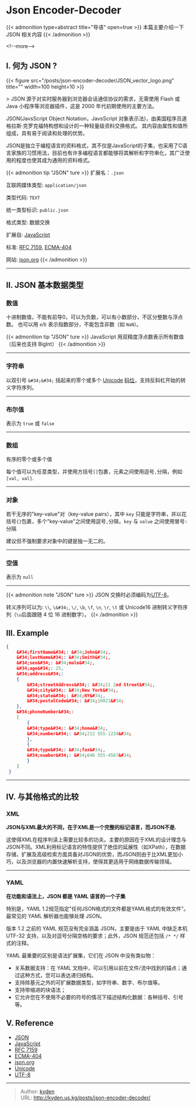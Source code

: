 # Json Encoder-Decoder


{{&lt; admonition type=abstract title=&#34;导语&#34; open=true &gt;}}
本篇主要介绍一下 JSON 相关内容
{{&lt; /admonition &gt;}}

&lt;!--more--&gt;

## I. 何为 JSON ?

{{&lt; figure src=&#34;/posts/json-encoder-decoder/JSON_vector_logo.png&#34; title=&#34;&#34; width=100 height=10 &gt;}}

&gt; JSON 源于对实时服务器到浏览器会话通信协议的需求，无需使用 Flash 或 Java 小程序等浏览器插件，这是 2000 年代初期使用的主要方法。

JSON(JavsScript Object Notation，JavsScript 对象表示法)，由美国程序员道格拉斯·克罗克福特构想和设计的一种轻量级资料交换格式。
其内容由属性和值所组成，具有易于阅读和处理的优势。

JSON是独立于编程语言的资料格式，其不仅是JavaScript的子集，也采用了C语言家族的习惯用法，目前也有许多编程语言都能够将其解析和字符串化，其广泛使用的程度也使其成为通用的资料格式。

{{&lt; admonition tip &#34;JSON&#34; ture &gt;}}
扩展名：`.json`

互联网媒体类型: `application/json`

类型代码: `TEXT`

统一类型标识: `public.json`

格式类型: 数据交换

扩展自: [JavaScript](https://zh.wikipedia.org/wiki/JavaScript)

标准: [RFC 7159](https://tools.ietf.org/html/rfc7159), [ECMA-404](http://www.ecma-international.org/publications/files/ECMA-ST/ECMA-404.pdf)

网站: [json.org](http://json.org/)
{{&lt; /admonition &gt;}}

---

## II. JSON 基本数据类型

### 数值

十进制数值，不能有前导0，可以为负数，可以有小数部分，不区分整数与浮点数。
也可以用 `e`/`E` 表示指数部分，不能包含非数（如 `NaN`）。

{{&lt; admonition tip &#34;JSON&#34; ture &gt;}}
JavaScript 用双精度浮点数表示所有数值（后来也支持 BigInt）
{{&lt; /admonition &gt;}}

---

### 字符串

以双引号 `&#34;&#34;` 括起来的零个或多个 [Unicode](https://zh.wikipedia.org/wiki/Unicode) [码位](https://zh.wikipedia.org/wiki/%E7%A0%81%E4%BD%8D)，支持反斜杠开始的转义字符序列。

---

### 布尔值

表示为 `true` 或 `false`

---

### 数组

有序的零个或多个值

每个值可以为任意类型，并使用方括号`[]`包裹，元素之间使用逗号`,`分隔，例如`[val, val]`.

---

### 对象

若干无序的&#34;key-value&#34;对（key-value pairs），其中 `key` 只能是字符串，并以花括号`{}`包裹，多个&#34;key-value&#34;之间使用逗号`,`分隔，`key` 与 `value` 之间使用冒号`:`分隔

建议但不强制要求对象中的键是独一无二的。

---

### 空值

表示为 `null`

---

{{&lt; admonition note &#34;JSON&#34; ture &gt;}}
JSON 交换时必须编码为[UTF-8](https://zh.wikipedia.org/wiki/UTF-8)。

转义序列可以为: `\\`, `\&#34;`, `\/`, `\b`, `\f`, `\n`, `\r`, `\t` 或 Unicode16 进制转义字符序列（`\u`后面跟随 4 位 16 进制数字）。
{{&lt; /admonition &gt;}}

## III. Example

```JSON
{
    &#34;firstName&#34;: &#34;John&#34;,
    &#34;lastName&#34;: &#34;Smith&#34;,
    &#34;sex&#34;: &#34;male&#34;,
    &#34;age&#34;: 25,
    &#34;address&#34;: 
    {
        &#34;streetAddress&#34;: &#34;21 2nd Street&#34;,
        &#34;city&#34;: &#34;New York&#34;,
        &#34;state&#34;: &#34;NY&#34;,
        &#34;postalCode&#34;: &#34;10021&#34;
    },
    &#34;phoneNumber&#34;: 
    [
        {
        &#34;type&#34;: &#34;home&#34;,
        &#34;number&#34;: &#34;212 555-1234&#34;
        },
        {
        &#34;type&#34;: &#34;fax&#34;,
        &#34;number&#34;: &#34;646 555-4567&#34;
        }
    ]
 }
```

---

## IV. 与其他格式的比较

### XML

**JSON与XML最大的不同，在于XML是一个完整的标记语言，而JSON不是.**

这使得XML在程序判读上需要比较多的功夫。主要的原因在于XML的设计理念与JSON不同。XML利用标记语言的特性提供了绝佳的延展性（如XPath），在数据存储，扩展及高级检索方面具备对JSON的优势，而JSON则由于比XML更加小巧，以及浏览器的内置快速解析支持，使得其更适用于网络数据传输领域。

---

### YAML

**在功能和语法上，JSON 都是 YAML 语言的一个子集**

特别是，YAML 1.2规范指定&#34;任何JSON格式的文件都是YAML格式的有效文件&#34;。最常见的 YAML 解析器也能够处理 JSON。

版本 1.2 之前的 YAML 规范没有完全涵盖 JSON，主要是由于 YAML 中缺乏本机 UTF-32 支持，以及对逗号分隔空格的要求；此外，JSON 规范还包括 `/* */` 样式的注释。

YAML 最重要的区别是语法扩展集，它们在 JSON 中没有类似物：

- 关系数据支持：在 YAML 文档中，可以引用以前在文件/流中找到的锚点；通过这种方式，您可以表达递归结构。
- 支持除基元之外的可扩展数据类型，如字符串、数字、布尔值等。
- 支持带缩进的块语法；
- 它允许您在不使用不必要的符号的情况下描述结构化数据：各种括号、引号等。

## V. Reference

- [JSON](https://zh.wikipedia.org/wiki/JSON)
- [JavaScript](https://zh.wikipedia.org/wiki/JavaScript)
- [RFC 7159](https://tools.ietf.org/html/rfc7159)
- [ECMA-404](http://www.ecma-international.org/publications/files/ECMA-ST/ECMA-404.pdf)
- [json.org](http://json.org/)
- [Unicode](https://zh.wikipedia.org/wiki/Unicode)
- [UTF-8](https://zh.wikipedia.org/wiki/UTF-8)


---

> Author: [kyden](https:github.com/kydance)  
> URL: http://kyden.us.kg/posts/json-encoder-decoder/  

